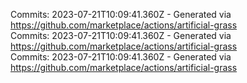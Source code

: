 Commits: 2023-07-21T10:09:41.360Z - Generated via https://github.com/marketplace/actions/artificial-grass
<br>
Commits: 2023-07-21T10:09:41.360Z - Generated via https://github.com/marketplace/actions/artificial-grass
<br>
Commits: 2023-07-21T10:09:41.360Z - Generated via https://github.com/marketplace/actions/artificial-grass
<br>
